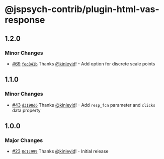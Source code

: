 # @jspsych-contrib/plugin-html-vas-response

## 1.2.0

### Minor Changes

- [#69](https://github.com/jspsych/jspsych-contrib/pull/69) [`fec841b`](https://github.com/jspsych/jspsych-contrib/commit/fec841b24272c2d410c6d7c86af3add8a0a704a1) Thanks [@kinleyid](https://github.com/kinleyid)! - Add option for discrete scale points

## 1.1.0

### Minor Changes

- [#43](https://github.com/jspsych/jspsych-contrib/pull/43) [`d3198d6`](https://github.com/jspsych/jspsych-contrib/commit/d3198d6f36a8c3cbb88dba08e0e0e56c655def5a) Thanks [@kinleyid](https://github.com/kinleyid)! - Add `resp_fcn` parameter and `clicks` data property

## 1.0.0

### Major Changes

- [#23](https://github.com/jspsych/jspsych-contrib/pull/23) [`8c1c999`](https://github.com/jspsych/jspsych-contrib/commit/8c1c999f40d094f0a14cd95e129d9aead4efd35f) Thanks [@kinleyid](https://github.com/kinleyid)! - Initial release
